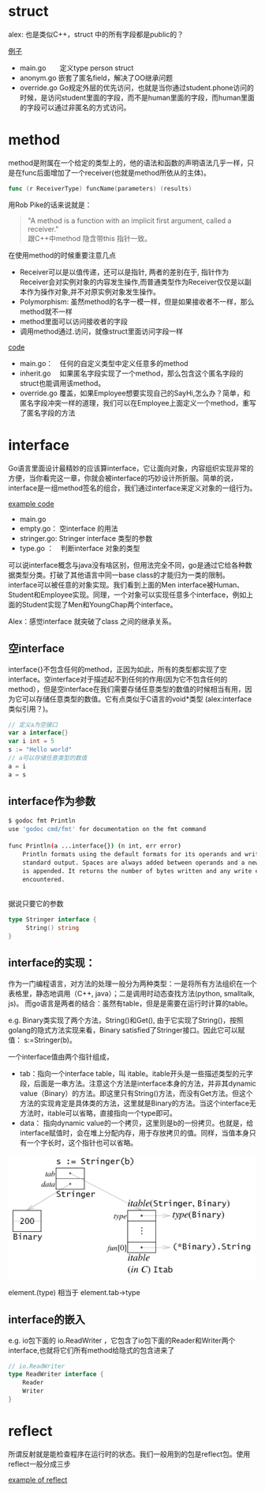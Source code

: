 # struct
alex: 也是类似C++，struct 中的所有字段都是public的？

[例子](https://github.com/yc-alex-xu/go/tree/master/src/practise/struct)
* main.go　　定义type person struct
* anonym.go  嵌套了匿名field，解决了OO继承问题
* override.go   Go规定外层的优先访问，也就是当你通过student.phone访问的时候，是访问student里面的字段，而不是human里面的字段，而human里面的字段可以通过非匿名的方式访问。


# method
method是附属在一个给定的类型上的，他的语法和函数的声明语法几乎一样，只是在func后面增加了一个receiver(也就是method所依从的主体)。
```go
func (r ReceiverType) funcName(parameters) (results)
```
用Rob Pike的话来说就是：
> "A method is a function with an implicit first argument, called a receiver."  
跟C++中method 隐含带this 指针一致。

在使用method的时候重要注意几点
* Receiver可以是以值传递，还可以是指针, 两者的差别在于, 指针作为Receiver会对实例对象的内容发生操作,而普通类型作为Receiver仅仅是以副本作为操作对象,并不对原实例对象发生操作。
* Polymorphism: 虽然method的名字一模一样，但是如果接收者不一样，那么method就不一样
* method里面可以访问接收者的字段
* 调用method通过.访问，就像struct里面访问字段一样

[code](https://github.com/yc-alex-xu/go/tree/master/src/practise/method)
* main.go：　任何的自定义类型中定义任意多的method
* inherit.go 　如果匿名字段实现了一个method，那么包含这个匿名字段的struct也能调用该method。
* override.go   覆盖，如果Employee想要实现自己的SayHi,怎么办？简单，和匿名字段冲突一样的道理，我们可以在Employee上面定义一个method，重写了匿名字段的方法

# interface
Go语言里面设计最精妙的应该算interface，它让面向对象，内容组织实现非常的方便，当你看完这一章，你就会被interface的巧妙设计所折服。简单的说，interface是一组method签名的组合，我们通过interface来定义对象的一组行为。

[example code](https://github.com/yc-alex-xu/go/tree/master/src/practise/interface)
* main.go
* empty.go：  空interface 的用法
* stringer.go: Stringer interface 类型的参数
* type.go ：　判断interface 对象的类型

可以说interface概念与java没有啥区别，但用法完全不同，go是通过它给各种数据类型分类。打破了其他语言中同一base class的才能归为一类的限制。interface可以被任意的对象实现。我们看到上面的Men interface被Human、Student和Employee实现。同理，一个对象可以实现任意多个interface，例如上面的Student实现了Men和YoungChap两个interface。

Alex：感觉interface 就突破了class 之间的继承关系。

## 空interface
interface{}不包含任何的method，正因为如此，所有的类型都实现了空interface。空interface对于描述起不到任何的作用(因为它不包含任何的method），但是空interface在我们需要存储任意类型的数值的时候相当有用，因为它可以存储任意类型的数值。它有点类似于C语言的void*类型 (alex:interface 类似引用？)。
```go
// 定义a为空接口
var a interface{}
var i int = 5
s := "Hello world"
// a可以存储任意类型的数值
a = i
a = s
```

## interface作为参数
```bash
$ godoc fmt Println
use 'godoc cmd/fmt' for documentation on the fmt command 

func Println(a ...interface{}) (n int, err error)
    Println formats using the default formats for its operands and writes to
    standard output. Spaces are always added between operands and a newline
    is appended. It returns the number of bytes written and any write error
    encountered.
    
```
据说只要它的参数
```go
type Stringer interface {
	 String() string
}
```


## interface的实现：
作为一门编程语言，对方法的处理一般分为两种类型：一是将所有方法组织在一个表格里，静态地调用（C++, java）；二是调用时动态查找方法(python, smalltalk, js)。
而go语言是两者的结合：虽然有table，但是是需要在运行时计算的table。

e.g.
Binary类实现了两个方法，String()和Get(), 由于它实现了String()，按照golang的隐式方法实现来看，Binary satisfied了Stringer接口。因此它可以赋值： s:=Stringer(b)。

一个interface值由两个指针组成，
* tab：指向一个interface table，叫 itable。itable开头是一些描述类型的元字段，后面是一串方法。注意这个方法是interface本身的方法，并非其dynamic value（Binary）的方法。即这里只有String()方法，而没有Get方法。但这个方法的实现肯定是具体类的方法，这里就是Binary的方法。当这个interface无方法时，itable可以省略，直接指向一个type即可。
* data： 指向dynamic value的一个拷贝，这里则是b的一份拷贝。也就是，给interface赋值时，会在堆上分配内存，用于存放拷贝的值。同样，当值本身只有一个字长时，这个指针也可以省略。
 
![interface internal](images/interface_internal.png) 

element.(type) 相当于 element.tab->type

## interface的嵌入
e.g. io包下面的 io.ReadWriter ，它包含了io包下面的Reader和Writer两个interface,也就将它们所有method给隐式的包含进来了

```go
// io.ReadWriter
type ReadWriter interface {
	Reader
	Writer
}
```

# reflect
所谓反射就是能检查程序在运行时的状态。我们一般用到的包是reflect包。使用reflect一般分成三步

[example of reflect](https://github.com/yc-alex-xu/go/blob/master/src/practise/reflect/main.go)